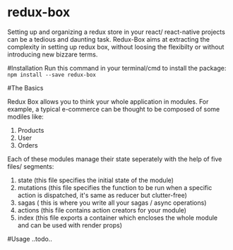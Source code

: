 # redux-box

Setting up and organizing a redux store in your react/ react-native projects can be a tedious and daunting task. 
Redux-Box aims at extracting the complexity in setting up redux box, without loosing the flexibilty or without introducing new bizzare terms.

#Installation
Run this command in your terminal/cmd to install the package:
`npm install --save redux-box`

#The Basics

Redux Box allows you to think your whole application in modules. For example, a typical e-commerce can be thought to be composed of some modiles like:
1. Products 
2. User 
3. Orders 

Each of these modules manage their state seperately with the help of five files/ segments:
1. state (this  file specifies the initial state of the module)
2. mutations (this file specifies the function to be run when a specific action is dispatched, it's same as reducer but clutter-free)
3. sagas ( this is where you write all your sagas / async operations)
4. actions (this file contains action creators for your module)
5. index (this file exports a container which encloses the whole module and can be used with render props)

#Usage
..todo..
